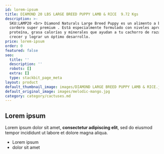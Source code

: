 ```yaml
---
id: lorem-ipsum
title: DIAMOND 20 LBS LARGE BREED PUPPY LAMB & RICE  9.72 Kgs
description: >-
  SKU:LAMP20 <br> Diamond Naturals Large Breed Puppy es un alimento a base de
  cordero super premium . Está especialmente formulado con niveles apropiados de
  proteína, grasa calorías y minerales que ayudan a tu cachorro de raza grande a
  crecer y lograr un óptimo desarrollo.
price: lorem-ipsum
order: 0
featured: false
seo:
  title: ''
  description: ''
  robots: []
  extra: []
  type: stackbit_page_meta
layout: product
default_thumbnail_image: images/DIAMOND LARGE BREED PUPPY LAMB & RICE.jpg
default_original_image: images/melodic-mango.jpg
category: category/cactuses.md
---
```

## Lorem ipsum

Lorem ipsum dolor sit amet, **consectetur adipiscing elit**, sed do eiusmod tempor incididunt ut labore et dolore magna aliqua.

- Lorem ipsum
- dolor sit amet